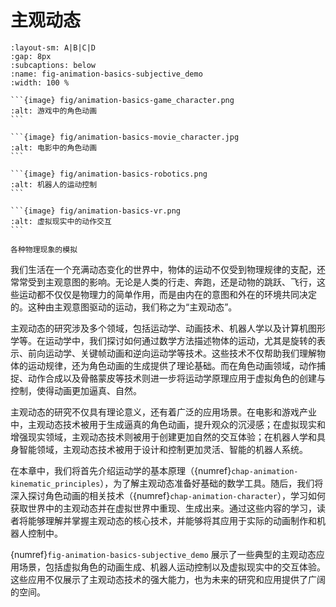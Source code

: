 # 主观动态

````{subfigure} AB|CD
:layout-sm: A|B|C|D
:gap: 8px
:subcaptions: below
:name: fig-animation-basics-subjective_demo
:width: 100 %

```{image} fig/animation-basics-game_character.png
:alt: 游戏中的角色动画
```

```{image} fig/animation-basics-movie_character.jpg
:alt: 电影中的角色动画
```

```{image} fig/animation-basics-robotics.png
:alt: 机器人的运动控制
```

```{image} fig/animation-basics-vr.png
:alt: 虚拟现实中的动作交互
```

各种物理现象的模拟
````

我们生活在一个充满动态变化的世界中，物体的运动不仅受到物理规律的支配，还常常受到主观意图的影响。无论是人类的行走、奔跑，还是动物的跳跃、飞行，这些运动都不仅仅是物理力的简单作用，而是由内在的意图和外在的环境共同决定的。这种由主观意图驱动的运动，我们称之为“主观动态”。

主观动态的研究涉及多个领域，包括运动学、动画技术、机器人学以及计算机图形学等。在运动学中，我们探讨如何通过数学方法描述物体的运动，尤其是旋转的表示、前向运动学、关键帧动画和逆向运动学等技术。这些技术不仅帮助我们理解物体的运动规律，还为角色动画的生成提供了理论基础。而在角色动画领域，动作捕捉、动作合成以及骨骼蒙皮等技术则进一步将运动学原理应用于虚拟角色的创建与控制，使得动画更加逼真、自然。

主观动态的研究不仅具有理论意义，还有着广泛的应用场景。在电影和游戏产业中，主观动态技术被用于生成逼真的角色动画，提升观众的沉浸感；在虚拟现实和增强现实领域，主观动态技术则被用于创建更加自然的交互体验；在机器人学和具身智能领域，主观动态技术被用于设计和控制更加灵活、智能的机器人系统。

在本章中，我们将首先介绍运动学的基本原理（{numref}`chap-animation-kinematic_principles`），为了解主观动态准备好基础的数学工具。随后，我们将深入探讨角色动画的相关技术（{numref}`chap-animation-character`），学习如何获取世界中的主观动态并在虚拟世界中重现、生成出来。通过这些内容的学习，读者将能够理解并掌握主观动态的核心技术，并能够将其应用于实际的动画制作和机器人控制中。

{numref}`fig-animation-basics-subjective_demo` 展示了一些典型的主观动态应用场景，包括虚拟角色的动画生成、机器人运动控制以及虚拟现实中的交互体验。这些应用不仅展示了主观动态技术的强大能力，也为未来的研究和应用提供了广阔的空间。